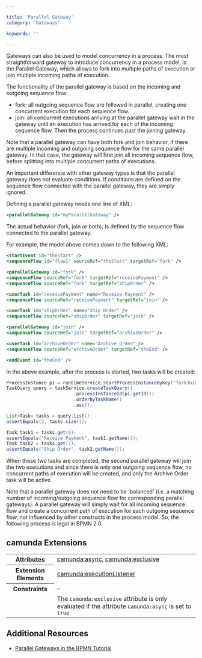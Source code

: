 ```yaml
---

title: 'Parallel Gateway'
category: 'Gateways'

keywords: ''

---
```



Gateways can also be used to model concurrency in a process. The most straightforward gateway to introduce concurrency in a process model, is the Parallel Gateway, which allows to fork into multiple paths of execution or join multiple incoming paths of execution.

<div data-bpmn-diagram="implement/parallel-gateway"></div>

The functionality of the parallel gateway is based on the incoming and outgoing sequence flow:

*   fork: all outgoing sequence flow are followed in parallel, creating one concurrent execution for each sequence flow.
*   join: all concurrent executions arriving at the parallel gateway wait in the gateway until an execution has arrived for each of the incoming sequence flow. Then the process continues past the joining gateway.

Note that a parallel gateway can have both fork and join behavior, if there are multiple incoming and outgoing sequence flow for the same parallel gateway. In that case, the gateway will first join all incoming sequence flow, before splitting into multiple concurrent paths of executions.

An important difference with other gateway types is that the parallel gateway does not evaluate conditions. If conditions are defined on the sequence flow connected with the parallel gateway, they are simply ignored.

Defining a parallel gateway needs one line of XML:

```xml
<parallelGateway id="myParallelGateway" />
```

The actual behavior (fork, join or both), is defined by the sequence flow connected to the parallel gateway.

For example, the model above comes down to the following XML:

```xml
<startEvent id="theStart" />
<sequenceFlow id="flow1" sourceRef="theStart" targetRef="fork" />

<parallelGateway id="fork" />
<sequenceFlow sourceRef="fork" targetRef="receivePayment" />
<sequenceFlow sourceRef="fork" targetRef="shipOrder" />

<userTask id="receivePayment" name="Receive Payment" />
<sequenceFlow sourceRef="receivePayment" targetRef="join" />

<userTask id="shipOrder" name="Ship Order" />
<sequenceFlow sourceRef="shipOrder" targetRef="join" />

<parallelGateway id="join" />
<sequenceFlow sourceRef="join" targetRef="archiveOrder" />

<userTask id="archiveOrder" name="Archive Order" />
<sequenceFlow sourceRef="archiveOrder" targetRef="theEnd" />

<endEvent id="theEnd" />
```

In the above example, after the process is started, two tasks will be created:

```java
ProcessInstance pi = runtimeService.startProcessInstanceByKey("forkJoin");
TaskQuery query = taskService.createTaskQuery()
                         .processInstanceId(pi.getId())
                         .orderByTaskName()
                         .asc();

List<Task> tasks = query.list();
assertEquals(2, tasks.size());

Task task1 = tasks.get(0);
assertEquals("Receive Payment", task1.getName());
Task task2 = tasks.get(1);
assertEquals("Ship Order", task2.getName());
```

When these two tasks are completed, the second parallel gateway will join the two executions and since there is only one outgoing sequence flow, no concurrent paths of execution will be created, and only the Archive Order task will be active.

Note that a parallel gateway does not need to be 'balanced' (i.e. a matching number of incoming/outgoing sequence flow for corresponding parallel gateways). A parallel gateway will simply wait for all incoming sequence flow and create a concurrent path of execution for each outgoing sequence flow, not influenced by other constructs in the process model. So, the following process is legal in BPMN 2.0:

<div data-bpmn-diagram="implement/parallel-gateway-unbalanced"></div>

## camunda Extensions

<table class="table table-striped">
  <tr>
    <th>Attributes</th>
    <td>
      <a href="ref:#custom-extensions-camunda-extension-attributes-camundaasync">camunda:async</a>,
      <a href="ref:#custom-extensions-camunda-extension-attributes-camundaexclusive">camunda:exclusive</a>
   </td>
  </tr>
  <tr>
    <th>Extension Elements</th>
    <td>
      <a href="ref:#custom-extensions-camunda-extension-elements-camundaexecutionlistener">camunda:executionListener</a>
    </td>
  </tr>
  <tr>
    <th>Constraints</th>
    <td>&ndash;</td>
  </tr>
  <tr>
    <td></td>
    <td>
      The <code>camunda:exclusive</code> attribute is only evaluated if the attribute
      <code>camunda:async</code> is set to <code>true</code>
    </td>
  </tr>
</table>


## Additional Resources

*   [Parallel Gateways in the BPMN Tutorial](http://camunda.org/design/reference.html#!/gateways/and)
